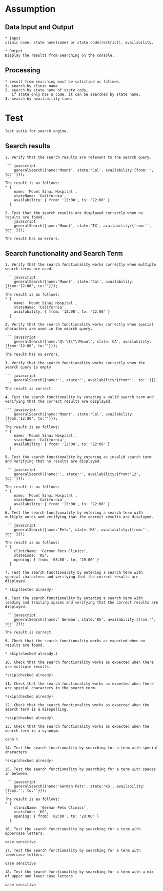 
# Assumption

## Data Input and Output

    * Input
    clinic name, state name(some) or state code(restrict), availability.

    * Output 
    Display the results from searching on the console.

## Processing

    * result from searching must be satisfied as follows.
    1. search by clinic name
    2. search by state name of state code, 
       if state only has a code, it can be searched by state name.
    3. search by availability time.
# Test

    Test suite for search engine.
## Search results	

    1. Verify that the search results are relevant to the search query.

    ``` javascript
        generalSearch({name:'Mount', state:'Cal', availability:{from:'', to:''}});
    ```
    The result is as follows:
    * {
        name: 'Mount Sinai Hospital',
        stateName: 'California',
        availability: { from: '12:00', to: '22:00' }
      }

    2. Test that the search results are displayed correctly when no results are found.
    ``` javascript
        generalSearch({name:'Mount', state:'TX', availability:{from:'', to:''}});
    ```
    The result has no errors.
## Search functionality and Search Term

    1. Verify that the search functionality works correctly when multiple search terms are used.

    ``` javascript
        generalSearch({name:'Mount', state:'Cal', availability:{from:'12:00', to:''}});
    ```
    The result is as follows:
    * {
        name: 'Mount Sinai Hospital',
        stateName: 'California',
        availability: { from: '12:00', to: '22:00' }
      }

    2. Verify that the search functionality works correctly when special characters are used in the search query.

    ``` javascript
        generalSearch({name:'@\'\$\"\!Mount', state:'CA', availability:{from:'12:00', to:''}});
    ```
    The result has no errors.

    3. Verify that the search functionality works correctly when the search query is empty.

    ``` javascript
        generalSearch({name:'', state:'', availability:{from:'', to:''}});
    ```
    The result is correct.
    
    4. Test the search functionality by entering a valid search term and verifying that the correct results are displayed.

    ``` javascript
        generalSearch({name:'Mount', state:'Cal', availability:{from:'12:00', to:''}});
    ```
    The result is as follows:
    * {
        name: 'Mount Sinai Hospital',
        stateName: 'California',
        availability: { from: '12:00', to: '22:00' }
      }
    
    5. Test the search functionality by entering an invalid search term and verifying that no results are displayed.

    ``` javascript
        generalSearch({name:'', state:'', availability:{from:'12', to:''}});
    ```
    The result is as follows:
    * {
        name: 'Mount Sinai Hospital',
        stateName: 'California',
        availability: { from: '12:00', to: '22:00' }
      }
    6. Test the search functionality by entering a search term with multiple words and verifying that the correct results are displayed.

    ``` javascript
        generalSearch({name:'Pets', state:'KS', availability:{from:'', to:''}});
    ```
    The result is as follows:
    * {
        clinicName: 'German Pets Clinics',
        stateCode: 'KS',
        opening: { from: '08:00', to: '20:00' }
      }

    7. Test the search functionality by entering a search term with special characters and verifying that the correct results are displayed.

    * skip(tested already)
    
    8. Test the search functionality by entering a search term with leading and trailing spaces and verifying that the correct results are displayed.

    ``` javascript
        generalSearch({name:' German', state:'KS', availability:{from:'', to:''}});
    ```
    The result is correct.

    9. Check that the search functionality works as expected when no results are found.

    * skip(checked already.)

    10. Check that the search functionality works as expected when there are multiple results.

    *skip(checked already)

    11. Check that the search functionality works as expected when there are special characters in the search term.

    *skip(checked already)

    12. Check that the search functionality works as expected when the search term is a misspelling.

    *skip(checked already)

    13. Check that the search functionality works as expected when the search term is a synonym.

    cann't

    14. Test the search functionality by searching for a term with special characters.

    *skip(checked already)

    15. Test the search functionality by searching for a term with spaces in between.

    ``` javascript
        generalSearch({name:'German Pets', state:'KS', availability:{from:'', to:''}});
    ```
    The result is as follows:
    * {
        clinicName: 'German Pets Clinics',
        stateCode: 'KS',
        opening: { from: '08:00', to: '20:00' }
      }

    16. Test the search functionality by searching for a term with uppercase letters.

    case sensitive.

    17. Test the search functionality by searching for a term with lowercase letters.

    case sensitive

    18. Test the search functionality by searching for a term with a mix of upper and lower case letters.

    case sensitive
